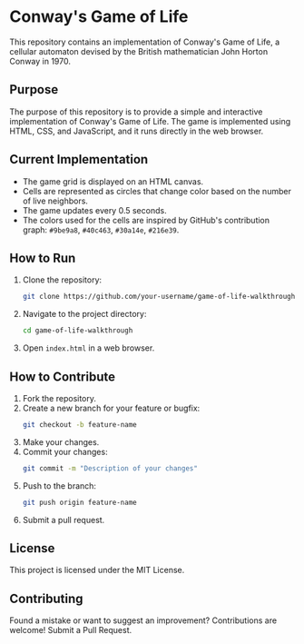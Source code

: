 # Conway's Game of Life

This repository contains an implementation of Conway's Game of Life, a cellular automaton devised by the British mathematician John Horton Conway in 1970.

## Purpose

The purpose of this repository is to provide a simple and interactive implementation of Conway's Game of Life. The game is implemented using HTML, CSS, and JavaScript, and it runs directly in the web browser.

## Current Implementation

- The game grid is displayed on an HTML canvas.
- Cells are represented as circles that change color based on the number of live neighbors.
- The game updates every 0.5 seconds.
- The colors used for the cells are inspired by GitHub's contribution graph: `#9be9a8`, `#40c463`, `#30a14e`, `#216e39`.

## How to Run

1. Clone the repository:
    ```sh
    git clone https://github.com/your-username/game-of-life-walkthrough.git
    ```
2. Navigate to the project directory:
    ```sh
    cd game-of-life-walkthrough
    ```
3. Open `index.html` in a web browser.

## How to Contribute

1. Fork the repository.
2. Create a new branch for your feature or bugfix:
    ```sh
    git checkout -b feature-name
    ```
3. Make your changes.
4. Commit your changes:
    ```sh
    git commit -m "Description of your changes"
    ```
5. Push to the branch:
    ```sh
    git push origin feature-name
    ```
6. Submit a pull request.

## License

This project is licensed under the MIT License.

## Contributing

Found a mistake or want to suggest an improvement? Contributions are welcome!
Submit a Pull Request.

[github-copilot]: https://github.com/features/copilot
[github-signup]: https://github.com/join
[repo-fork]: https://github.com/github-samples/game-of-life-walkthrough/fork
[visual-studio-code]: https://code.visualstudio.com
[visual-studio-code-codespaces]: https://marketplace.visualstudio.com/items?itemName=GitHub.codespaces
[youtube-video]: https://youtu.be/pGV_T6g1hcU
